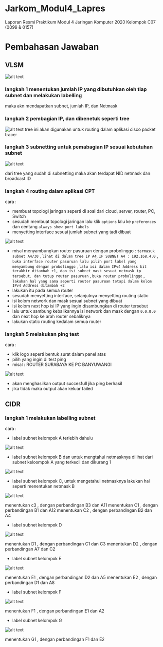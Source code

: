 # Jarkom_Modul4_Lapres
Laporan Resmi Praktikum Modul 4 Jaringan Komputer 2020  Kelompok C07 (0099 &amp; 0157)
# Pembahasan Jawaban
## VLSM
![alt text](https://github.com/NaufalRafi-hub/Jarkom_Modul4_Lapres/blob/main/imageprak4/VLSM_table.png)
### langkah 1 menentukan jumlah IP yang dibutuhkan oleh tiap subnet dan melakukan labelling
maka akn mendapatkan subnet, jumlah IP, dan Netmask
### langkah 2 pembagian IP, dan dibenetuk seperti tree
![alt text](https://github.com/NaufalRafi-hub/Jarkom_Modul4_Lapres/blob/main/imageprak4/VLSM_Tree.jpeg)
tree  ini akan digunakan untuk routing dalam aplikasi cisco packet tracer
### langkah 3 subnetting untuk pemabagian IP sesuai kebutuhan subnet
![alt text](https://github.com/NaufalRafi-hub/Jarkom_Modul4_Lapres/blob/main/imageprak4/VLSM_table.png)

dari tree yang sudah di subnetting maka akan terdapat NID netmask dan broadcast ID
### langkah 4 routing dalam aplikasi CPT   
cara :
+ membuat topologi jaringan seperti di soal dari cloud, server, router, PC, Switch
+ sesudah membuat topologi jaringan lalu klik `options` lalu ke `preferences` dan centang `always show port labels`
+ menyetting interface sesuai jumlah subnet yang tadi dibuat

![alt text](https://github.com/NaufalRafi-hub/Jarkom_Modul4_Lapres/blob/main/imageprak4/img4.1.jpg)

+ misal menyambungkan router pasuruan dengan probolinggo : `termasuk subnet A4/30` , `lihat di dalam tree IP A4`, `IP SUBNET A4 : 192.168.4.0` , `buka interface router pasuruan lalu pilih port label yang menyambung dengan probolinggo` , `lalu isi dalam IPv4 Address bit terakhir ditambah +1, dan isi subnet mask sesuai netmask ip tersebut, dan tutup router pasuruan` , `buka router probolinggo` , `lakukan hal yang sama seperti router pasuruan tetapi dalam kolom IPv4 Address ditambah +2`
+ lakukan itu pada semua router 
+ sesudah menyetting interface, selanjutnya menyetting routing static
+ isi kolom network dan mask sesuai subnet yang dibuat 
+ isi kolom next hop isi IP yang ingin disambungkan di router tersebut
+ lalu untuk sambung kebalikannya isi network dan mask dengan `0.0.0.0` dan next hop ke arah router sebaliknya
+ lakukan static routing kedalam semua router
### langkah 5 melakukan ping test
cara : 
+ klik logo seperti bentuk surat dalam panel atas
+ pilih yang ingin di test ping
+ misal :
ROUTER SURABAYA KE PC BANYUWANGI

![alt text](https://github.com/NaufalRafi-hub/Jarkom_Modul4_Lapres/blob/main/imageprak4/img4.2.jpg)

+ akan menghasilkan output succesfull jika ping berhasil
+ jika tidak maka output akan keluar failed


## CIDR
### langkah 1 melakukan labelling subnet 
cara :
+ label subnet kelompok A terlebih dahulu

![alt text](https://github.com/NaufalRafi-hub/Jarkom_Modul4_Lapres/blob/main/imageprak4/img4.3.jpg)

+  label subnet kelompok B dan untuk mengtahui netmasknya dilihat dari subnet keloompok A yang terkecil dan dikurang 1

![alt text](https://github.com/NaufalRafi-hub/Jarkom_Modul4_Lapres/blob/main/imageprak4/img4.4.jpg)

+ label subnet kelompok C, untuk mengetahui netmasknya lakukan hal seperti menentukan netmask B

![alt text](https://github.com/NaufalRafi-hub/Jarkom_Modul4_Lapres/blob/main/imageprak4/img4.5.jpg)

menentukan c3 , dengan perbandingan B3 dan A11
menentukan C1 , dengan perbandingan B1 dan A12
menentukan C2 , dengan perbandingan B2 dan A4

+ label subnet kelompok D

![alt text](https://github.com/NaufalRafi-hub/Jarkom_Modul4_Lapres/blob/main/imageprak4/img4.6.jpg)

menentukan D1 , dengan perbandingan C1 dan C3
menentukan D2 , dengan perbandingan A7 dan C2

+ label subnet kelompok E

![alt text](https://github.com/NaufalRafi-hub/Jarkom_Modul4_Lapres/blob/main/imageprak4/img4.7.jpg)

menentukan E1 ,  dengan perbandingan D2 dan A5
menentukan E2 , dengan perbandingan D1 dan A8

+ label subnet kelompok F

![alt text](https://github.com/NaufalRafi-hub/Jarkom_Modul4_Lapres/blob/main/imageprak4/img4.8.jpg)

menentukan F1 , dengan perbandingan E1 dan A2

+ label subnet kelompok G

![alt text](https://github.com/NaufalRafi-hub/Jarkom_Modul4_Lapres/blob/main/imageprak4/img4.9.jpg)

menentukan G1 , dengan perbandingan F1 dan E2



